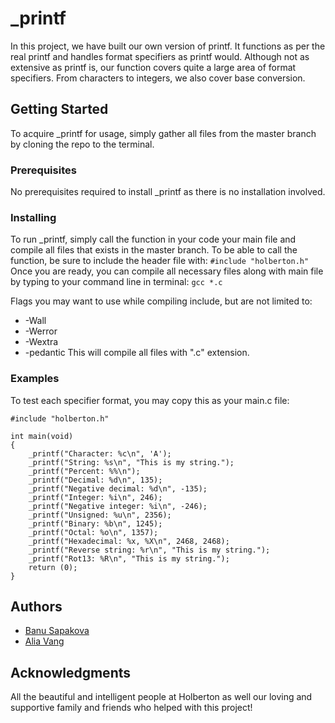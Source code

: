 # _printf
In this project, we have built our own version of printf. It functions as per the real printf and handles format specifiers as printf would. Although not as extensive as printf is, our function covers quite a large area of format specifiers. From characters to integers, we also cover base conversion.
## Getting Started
To acquire _printf for usage, simply gather all files from the master branch by cloning the repo to the terminal.
### Prerequisites
No prerequisites required to install _printf as there is no installation involved.
### Installing
To run _printf, simply call the function in your code your main file and compile all files that exists in the master branch. To be able to call the function, be sure to include the header file with:
```#include "holberton.h"```
Once you are ready, you can compile all necessary files along with main file by typing to your command line in terminal:
```gcc *.c```

Flags you may want to use while compiling include, but are not limited to:
* -Wall
* -Werror
* -Wextra
* -pedantic
This will compile all files with ".c" extension.
### Examples
To test each specifier format, you may copy this as your main.c file:
```
#include "holberton.h"

int main(void)
{
	_printf("Character: %c\n", 'A');
	_printf("String: %s\n", "This is my string.");
	_printf("Percent: %%\n");
	_printf("Decimal: %d\n", 135);
	_printf("Negative decimal: %d\n", -135);
	_printf("Integer: %i\n", 246);
	_printf("Negative integer: %i\n", -246);
	_printf("Unsigned: %u\n", 2356);
	_printf("Binary: %b\n", 1245);
	_printf("Octal: %o\n", 1357);
	_printf("Hexadecimal: %x, %X\n", 2468, 2468);
	_printf("Reverse string: %r\n", "This is my string.");
	_printf("Rot13: %R\n", "This is my string.");
	return (0);
}
```
## Authors
* [Banu Sapakova](https://github.com/banuaksom)
* [Alia Vang](https://github.com/aliavang)
## Acknowledgments
All the beautiful and intelligent people at Holberton as well our loving and supportive family and friends who helped with this project!
